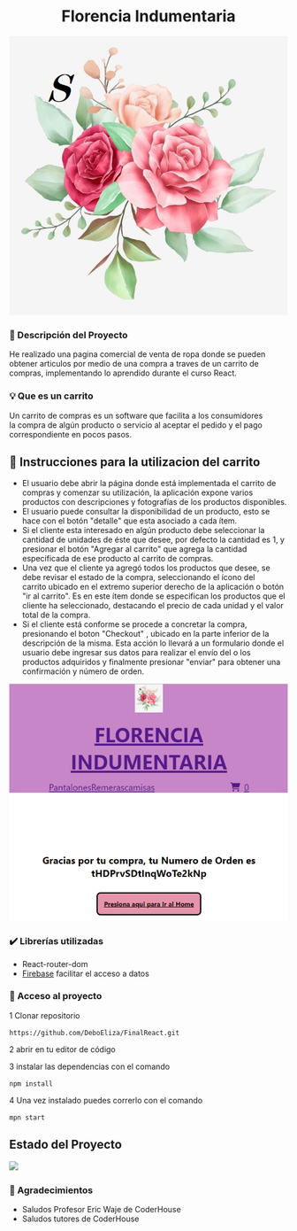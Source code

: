 #
<h1 align="center"> Florencia Indumentaria </h1>

 ![](./src/Fotos/img/logotipo.png) 

 ### :page_with_curl: Descripción del Proyecto

 He realizado una pagina comercial de venta de ropa donde se pueden obtener articulos por medio de una compra a traves de un carrito de compras, implementando lo aprendido durante el curso React.

### :bulb: Que es un carrito

Un carrito de compras es un software que facilita a los consumidores la compra de algún producto o servicio al aceptar el pedido y el pago correspondiente en pocos pasos.

  

## :bookmark_tabs: Instrucciones para la utilizacion del carrito

- El usuario debe abrir la página donde está implementada el carrito de compras y comenzar su utilización, la aplicación expone varios productos con descripciones y fotografías de los productos disponibles.
- El usuario puede consultar la disponibilidad de un producto, esto se hace con el botón "detalle" que esta asociado a cada ítem.
- Si el cliente esta interesado en algún producto debe seleccionar la cantidad de unidades de éste que desee, por defecto la cantidad es 1, y presionar el botón "Agregar al carrito" que agrega la cantidad especificada de ese producto al carrito de compras. 
- Una vez que el cliente ya agregó todos los productos que desee, se debe revisar el estado de la compra, seleccionando el ícono del carrito ubicado en el extremo superior derecho de la aplicación o botón "ir al carrito". Es en este ítem donde se especifican los productos que el cliente ha seleccionado, destacando el precio de cada unidad y el valor total de la compra.
-  Si el cliente está conforme se procede a concretar la compra, presionando el boton "Checkout" , ubicado en la parte inferior de la descripción de la misma. Esta acción lo llevará a un formulario donde el usuario debe ingresar sus datos para realizar el envío del o los productos adquiridos y finalmente presionar "enviar" para obtener una confirmación y número de orden.

![](./src/Fotos/img/Capture.PNG)

### :heavy_check_mark: Librerías utilizadas
- React-router-dom
- [Firebase](https://firebase.google.com)
 facilitar el acceso a datos


### :open_file_folder: Acceso al proyecto

1  Clonar repositorio
```
https://github.com/DeboEliza/FinalReact.git
```
2  abrir en tu editor de código

3  instalar las dependencias con el comando

```
npm install
```
4 Una vez instalado puedes correrlo con el comando
```
mpn start
```
## Estado del Proyecto

<p align="left">
   <img src="https://img.shields.io/badge/STATUS-EN%20FINALIZADO-green">
   </p>

### :gift: Agradecimientos 

- Saludos Profesor Eric Waje de CoderHouse
- Saludos tutores de CoderHouse








